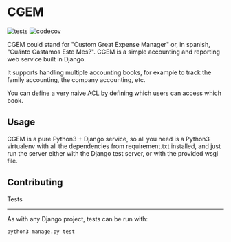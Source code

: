 CGEM
====

![tests](https://github.com/nessita/cgem/actions/workflows/django.yml/badge.svg)
[![codecov](https://codecov.io/gh/nessita/cgem/branch/master/graph/badge.svg?token=AUOMSQ4PSF)](https://codecov.io/gh/nessita/cgem)


CGEM could stand for "Custom Great Expense Manager" or, in spanish, "Cuánto
Gastamos Este Mes?". CGEM is a simple accounting and reporting web service
built in Django.

It supports handling multiple accounting books, for example to track the family
accounting, the company accounting, etc.

You can define a very naive ACL by defining which users can access which
book.

Usage
------

CGEM is a pure Python3 + Django service, so all you need is a Python3
virtualenv with all the dependencies from requirement.txt installed, and just
run the server either with the Django test server, or with the provided wsgi
file.


Contributing
------------

Tests
_____


As with any Django project, tests can be run with:

```
python3 manage.py test
```


